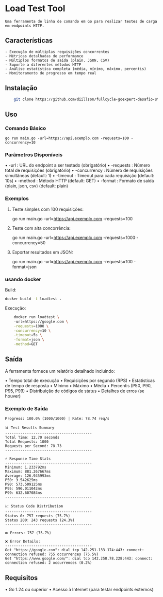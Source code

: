 # Load Test Tool
    
    Uma ferramenta de linha de comando em Go para realizar testes de carga em endpoints HTTP.
    
## Características
    
    - Execução de múltiplas requisições concorrentes
    - Métricas detalhadas de performance
    - Múltiplos formatos de saída (plain, JSON, CSV)
    - Suporte a diferentes métodos HTTP
    - Análise estatística completa (média, mínimo, máximo, percentis)
    - Monitoramento de progresso em tempo real
    
## Instalação
    
```bash
    git clone https://github.com/diillson/fullcycle-goexpert-desafio-stress-test
```

## Uso

### Comando Básico

    go run main.go -url=https://api.exemplo.com -requests=100 -concurrency=10

### Parâmetros Disponíveis

•  -url : URL do endpoint a ser testado (obrigatório)
•  -requests : Número total de requisições (obrigatório)
•  -concurrency : Número de requisições simultâneas (default: 1)
•  -timeout : Timeout para cada requisição (default: 10s)
•  -method : Método HTTP (default: GET)
•  -format : Formato de saída (plain, json, csv) (default: plain)

### Exemplos

1. Teste simples com 100 requisições:

    go run main.go -url=https://api.exemplo.com -requests=100

2. Teste com alta concorrência:

    go run main.go -url=https://api.exemplo.com -requests=1000 -concurrency=50

3. Exportar resultados em JSON:

    go run main.go -url=https://api.exemplo.com -requests=100 -format=json

### usando docker

Build:
```bash
docker build -t loadtest .
```

Execução:
```bash
    docker run loadtest \                                                    
    -url=https://google.com \
    -requests=1000 \
    -concurrency=10 \
    -timeout=5s \
    -format=json \
    -method=GET
```


## Saída

A ferramenta fornece um relatório detalhado incluindo:

• Tempo total de execução
• Requisições por segundo (RPS)
• Estatísticas de tempo de resposta
• Mínimo
• Máximo
• Média
• Percentis (P50, P90, P95, P99)
• Distribuição de códigos de status
• Detalhes de erros (se houver)

### Exemplo de Saída

    Progress: 100.0% (1000/1000) | Rate: 78.74 req/s

    📊 Test Results Summary
    ----------------------------------------
    Total Time: 12.70 seconds
    Total Requests: 1000
    Requests per Second: 78.73
    ----------------------------------------

    ⚡ Response Time Stats
    ----------------------------------------
    Minimum: 1.233792ms
    Maximum: 881.267667ms
    Average: 126.945993ms
    P50: 3.542625ms
    P90: 573.509125ms
    P95: 596.011042ms
    P99: 632.607084ms
    ----------------------------------------

    📈 Status Code Distribution
    ----------------------------------------
    Status 0: 757 requests (75.7%)
    Status 200: 243 requests (24.3%)
    ----------------------------------------

    ❌ Errors: 757 (75.7%)

    ❌ Error Details:
    ----------------------------------------
    Get "https://google.com": dial tcp 142.251.133.174:443: connect: connection refused: 755 occurrences (75.5%)
    Get "https://www.google.com/": dial tcp 142.250.78.228:443: connect: connection refused: 2 occurrences (0.2%)

## Requisitos

• Go 1.24 ou superior
• Acesso à Internet (para testar endpoints externos)